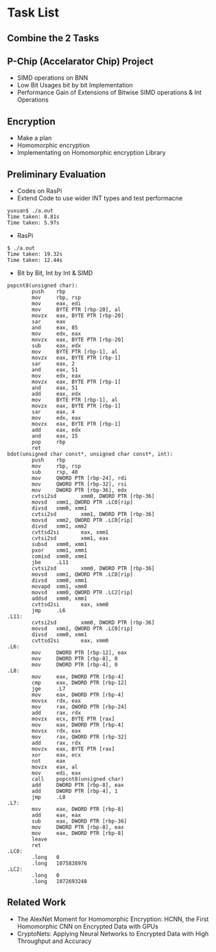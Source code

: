 # Task List

## Combine the 2 Tasks

## P-Chip (Accelarator Chip) Project
- SIMD operations on BNN
- Low Bit Usages bit by bit Implementation
- Performance Gain of Extensions of Bitwise SIMD operations & Int Operations

## Encryption
- Make a plan
- Homomorphic encryption
- Implementating on Homomorphic encryption Library

## Preliminary Evaluation
- Codes on RasPi
- Extend Code to use wider INT types and test performacne

```
yuxuan$ ./a.out
Time taken: 8.81s
Time taken: 5.97s
```

- RasPi
```
$ ./a.out
Time taken: 19.32s
Time taken: 12.44s
```

- Bit by Bit, Int by Int & SIMD

```
popcnt8(unsigned char):
        push    rbp
        mov     rbp, rsp
        mov     eax, edi
        mov     BYTE PTR [rbp-20], al
        movzx   eax, BYTE PTR [rbp-20]
        sar     eax
        and     eax, 85
        mov     edx, eax
        movzx   eax, BYTE PTR [rbp-20]
        sub     eax, edx
        mov     BYTE PTR [rbp-1], al
        movzx   eax, BYTE PTR [rbp-1]
        sar     eax, 2
        and     eax, 51
        mov     edx, eax
        movzx   eax, BYTE PTR [rbp-1]
        and     eax, 51
        add     eax, edx
        mov     BYTE PTR [rbp-1], al
        movzx   eax, BYTE PTR [rbp-1]
        sar     eax, 4
        mov     edx, eax
        movzx   eax, BYTE PTR [rbp-1]
        add     eax, edx
        and     eax, 15
        pop     rbp
        ret
bdot(unsigned char const*, unsigned char const*, int):
        push    rbp
        mov     rbp, rsp
        sub     rsp, 40
        mov     QWORD PTR [rbp-24], rdi
        mov     QWORD PTR [rbp-32], rsi
        mov     DWORD PTR [rbp-36], edx
        cvtsi2sd        xmm0, DWORD PTR [rbp-36]
        movsd   xmm1, QWORD PTR .LC0[rip]
        divsd   xmm0, xmm1
        cvtsi2sd        xmm1, DWORD PTR [rbp-36]
        movsd   xmm2, QWORD PTR .LC0[rip]
        divsd   xmm1, xmm2
        cvttsd2si       eax, xmm1
        cvtsi2sd        xmm1, eax
        subsd   xmm0, xmm1
        pxor    xmm1, xmm1
        comisd  xmm0, xmm1
        jbe     .L11
        cvtsi2sd        xmm0, DWORD PTR [rbp-36]
        movsd   xmm1, QWORD PTR .LC0[rip]
        divsd   xmm0, xmm1
        movapd  xmm1, xmm0
        movsd   xmm0, QWORD PTR .LC2[rip]
        addsd   xmm0, xmm1
        cvttsd2si       eax, xmm0
        jmp     .L6
.L11:
        cvtsi2sd        xmm0, DWORD PTR [rbp-36]
        movsd   xmm1, QWORD PTR .LC0[rip]
        divsd   xmm0, xmm1
        cvttsd2si       eax, xmm0
.L6:
        mov     DWORD PTR [rbp-12], eax
        mov     DWORD PTR [rbp-8], 0
        mov     DWORD PTR [rbp-4], 0
.L8:
        mov     eax, DWORD PTR [rbp-4]
        cmp     eax, DWORD PTR [rbp-12]
        jge     .L7
        mov     eax, DWORD PTR [rbp-4]
        movsx   rdx, eax
        mov     rax, QWORD PTR [rbp-24]
        add     rax, rdx
        movzx   ecx, BYTE PTR [rax]
        mov     eax, DWORD PTR [rbp-4]
        movsx   rdx, eax
        mov     rax, QWORD PTR [rbp-32]
        add     rax, rdx
        movzx   eax, BYTE PTR [rax]
        xor     eax, ecx
        not     eax
        movzx   eax, al
        mov     edi, eax
        call    popcnt8(unsigned char)
        add     DWORD PTR [rbp-8], eax
        add     DWORD PTR [rbp-4], 1
        jmp     .L8
.L7:
        mov     eax, DWORD PTR [rbp-8]
        add     eax, eax
        sub     eax, DWORD PTR [rbp-36]
        mov     DWORD PTR [rbp-8], eax
        mov     eax, DWORD PTR [rbp-8]
        leave
        ret
.LC0:
        .long   0
        .long   1075838976
.LC2:
        .long   0
        .long   1072693248
```
## Related Work
- The AlexNet Moment for Homomorphic Encryption: HCNN,
the First Homomorphic CNN on Encrypted Data with GPUs
- CryptoNets: Applying Neural Networks to Encrypted Data
with High Throughput and Accuracy
